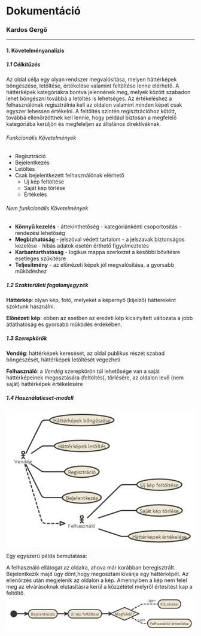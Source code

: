 # Dokumentáció

### Kardos Gergő
___

#### 1. Követelményanalízis
##### 1.1 Célkitűzés
Az oldal célja egy olyan rendszer megvalósítása, melyen háttérképek böngészése, 
letöltése, értékelése valamint feltöltése lenne elérhető.
A háttérképek kategóriákra bontva jelennének meg, melyek között szabadon lehet böngészni továbbá a letöltés is lehetséges.
Az értékeléshez a felhasználónak regisztrálnia kell az oldalon valamint minden képet csak egyszer lehessen értékelni.
A feltöltés szintén regisztrációhoz kötött, továbbá ellenőrzöttnek kell lennie, hogy például biztosan a megfelelő kategóriába kerüljön és megfeleljen az általános direktíváknak.  

###### Funkcionális Követelmények
* Regisztráció
* Bejelentkezés
* Letöltés
* Csak bejelentkezett felhasználónak elérhető
    - Új kép feltöltése
    - Saját kép törlése
    - Értékelés

###### Nem funkcionális Követelmények
* **Könnyű kezelés** - áttekinthetőség - kategóriánkénti csoportosítás - rendezési lehetőség 
* **Megbízhatóság** - jelszóval védett tartalom - a jelszavak biztonságos kezelése - hibás adatok esetén érthető figyelmeztetés
* **Karbantarthatóság** - logikus mappa szerkezet a későbbi bővítésre esetleges szűkítésre
* **Teljesítmény** - az előnézeti képek jól megvalósítása, a gyorsabb működéshez


##### 1.2 Szakterületi fogalomjegyzék


**Háttérkép**: olyan kép, fotó, melyeket a képernyő (kijelző) háttereként szoktunk használni.


**Előnézeti kép**: ebben az esetben az eredeti kép kicsinyített változata a jobb átláthatóság és gyorsabb működés érdekében.


##### 1.3 Szerepkörök
**Vendég**: háttérképek keresését, az oldal publikus részét szabad böngészését, háttérképek letöltését végezheti


**Felhasználó**: a *Vendég* szerepkörön túl lehetősége van a saját háttérképeinek megosztására (feltöltés), törlésére, az oldalon levő (nem saját) háttérképek értékelésére


##### 1.4 Használatieset-modell
![Szerepkörök](images/use_case.png)

Egy egyszerű példa bemutatása:

A felhasználó ellátogat az oldalra, ahova már korábban beregisztrált. Bejelentkezik majd úgy dönt,hogy megosztani kívánja egy háttérképét. Az ellenőrzés után megjelenik az oldalon a kép. Amennyiben a kép nem felel meg az elvárásoknak elutasításra kerül a közzététel melyről értesítést kap a feltöltő.
![](images/new_bg.png)